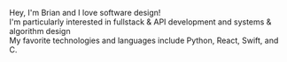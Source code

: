 Hey, I'm Brian and I love software design!
<br>
I'm particularly interested in fullstack & API development and systems & algorithm design
<br>
My favorite technologies and languages include Python, React, Swift, and C.
